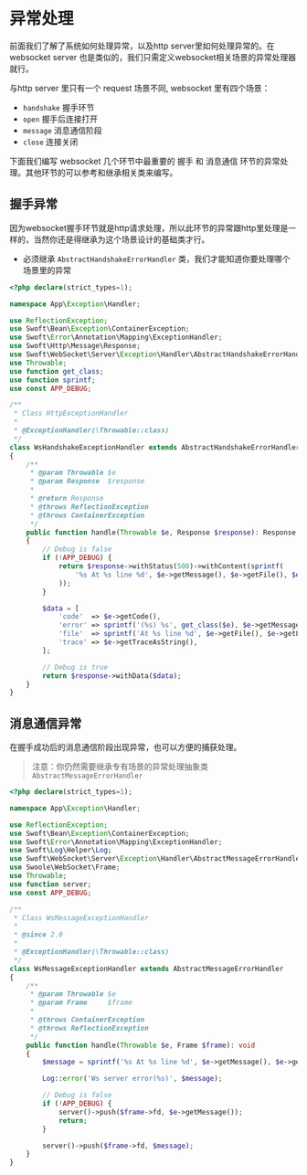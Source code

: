 # 异常处理

前面我们了解了系统如何处理异常，以及http server里如何处理异常的。在websocket server 也是类似的，我们只需定义websocket相关场景的异常处理器就行。

与http server 里只有一个 request 场景不同, websocket 里有四个场景：

- `handshake` 握手环节
- `open` 握手后连接打开
- `message` 消息通信阶段
- `close` 连接关闭

下面我们编写 websocket 几个环节中最重要的 握手 和 消息通信 环节的异常处理。其他环节的可以参考和继承相关类来编写。

## 握手异常

因为websocket握手环节就是http请求处理，所以此环节的异常跟http里处理是一样的，当然你还是得继承为这个场景设计的基础类才行。

- 必须继承 `AbstractHandshakeErrorHandler` 类，我们才能知道你要处理哪个场景里的异常

```php
<?php declare(strict_types=1);

namespace App\Exception\Handler;

use ReflectionException;
use Swoft\Bean\Exception\ContainerException;
use Swoft\Error\Annotation\Mapping\ExceptionHandler;
use Swoft\Http\Message\Response;
use Swoft\WebSocket\Server\Exception\Handler\AbstractHandshakeErrorHandler;
use Throwable;
use function get_class;
use function sprintf;
use const APP_DEBUG;

/**
 * Class HttpExceptionHandler
 *
 * @ExceptionHandler(\Throwable::class)
 */
class WsHandshakeExceptionHandler extends AbstractHandshakeErrorHandler
{
    /**
     * @param Throwable $e
     * @param Response  $response
     *
     * @return Response
     * @throws ReflectionException
     * @throws ContainerException
     */
    public function handle(Throwable $e, Response $response): Response
    {
        // Debug is false
        if (!APP_DEBUG) {
            return $response->withStatus(500)->withContent(sprintf(
                '%s At %s line %d', $e->getMessage(), $e->getFile(), $e->getLine()
            ));
        }

        $data = [
            'code'  => $e->getCode(),
            'error' => sprintf('(%s) %s', get_class($e), $e->getMessage()),
            'file'  => sprintf('At %s line %d', $e->getFile(), $e->getLine()),
            'trace' => $e->getTraceAsString(),
        ];

        // Debug is true
        return $response->withData($data);
    }
}
```

## 消息通信异常

在握手成功后的消息通信阶段出现异常，也可以方便的捕获处理。

> 注意：你仍然需要继承专有场景的异常处理抽象类 `AbstractMessageErrorHandler`

```php
<?php declare(strict_types=1);

namespace App\Exception\Handler;

use ReflectionException;
use Swoft\Bean\Exception\ContainerException;
use Swoft\Error\Annotation\Mapping\ExceptionHandler;
use Swoft\Log\Helper\Log;
use Swoft\WebSocket\Server\Exception\Handler\AbstractMessageErrorHandler;
use Swoole\WebSocket\Frame;
use Throwable;
use function server;
use const APP_DEBUG;

/**
 * Class WsMessageExceptionHandler
 *
 * @since 2.0
 *
 * @ExceptionHandler(\Throwable::class)
 */
class WsMessageExceptionHandler extends AbstractMessageErrorHandler
{
    /**
     * @param Throwable $e
     * @param Frame     $frame
     *
     * @throws ContainerException
     * @throws ReflectionException
     */
    public function handle(Throwable $e, Frame $frame): void
    {
        $message = sprintf('%s At %s line %d', $e->getMessage(), $e->getFile(), $e->getLine());

        Log::error('Ws server error(%s)', $message);

        // Debug is false
        if (!APP_DEBUG) {
            server()->push($frame->fd, $e->getMessage());
            return;
        }

        server()->push($frame->fd, $message);
    }
}
```

